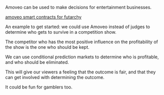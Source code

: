 Amoveo can be used to make decisions for entertainment businesses.

[amoveo smart contracts for futarchy](https://github.com/zack-bitcoin/amoveo/blob/master/docs/basics/using_governance.md)

An example to get started: we could use Amoveo instead of judges to determine who gets to survive in a competition show.

The competitor who has the most positive influence on the profitability of the show is the one who should be kept.

We can use conditional prediction markets to determine who is profitable, and who should be eliminated.

This will give our viewers a feeling that the outcome is fair, and that they can get involved with determining the outcome.

It could be fun for gamblers too.